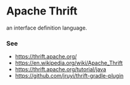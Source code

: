 # Apache Thrift
an interface definition language.

### See
* https://thrift.apache.org/
* https://en.wikipedia.org/wiki/Apache_Thrift
* https://thrift.apache.org/tutorial/java
* https://github.com/jruyi/thrift-gradle-plugin
